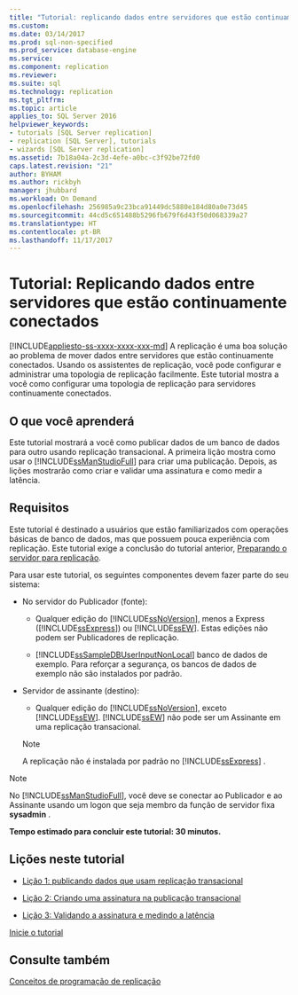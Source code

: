 ```yaml
---
title: "Tutorial: replicando dados entre servidores que estão continuamente conectados | Microsoft Docs"
ms.custom: 
ms.date: 03/14/2017
ms.prod: sql-non-specified
ms.prod_service: database-engine
ms.service: 
ms.component: replication
ms.reviewer: 
ms.suite: sql
ms.technology: replication
ms.tgt_pltfrm: 
ms.topic: article
applies_to: SQL Server 2016
helpviewer_keywords:
- tutorials [SQL Server replication]
- replication [SQL Server], tutorials
- wizards [SQL Server replication]
ms.assetid: 7b18a04a-2c3d-4efe-a0bc-c3f92be72fd0
caps.latest.revision: "21"
author: BYHAM
ms.author: rickbyh
manager: jhubbard
ms.workload: On Demand
ms.openlocfilehash: 256985a9c23bca91449dc5880e184d80a0e73d45
ms.sourcegitcommit: 44cd5c651488b5296fb679f6d43f50d068339a27
ms.translationtype: HT
ms.contentlocale: pt-BR
ms.lasthandoff: 11/17/2017
---
```

# <a name="tutorial-replicating-data-between-continuously-connected-servers"></a>Tutorial: Replicando dados entre servidores que estão continuamente conectados
[!INCLUDE[appliesto-ss-xxxx-xxxx-xxx-md](../../includes/appliesto-ss-xxxx-xxxx-xxx-md.md)] A replicação é uma boa solução ao problema de mover dados entre servidores que estão continuamente conectados. Usando os assistentes de replicação, você pode configurar e administrar uma topologia de replicação facilmente. Este tutorial mostra a você como configurar uma topologia de replicação para servidores continuamente conectados.  
  
## <a name="what-you-will-learn"></a>O que você aprenderá  
Este tutorial mostrará a você como publicar dados de um banco de dados para outro usando replicação transacional. A primeira lição mostra como usar o [!INCLUDE[ssManStudioFull](../../includes/ssmanstudiofull-md.md)] para criar uma publicação. Depois, as lições mostrarão como criar e validar uma assinatura e como medir a latência.  
  
## <a name="requirements"></a>Requisitos  
Este tutorial é destinado a usuários que estão familiarizados com operações básicas de banco de dados, mas que possuem pouca experiência com replicação. Este tutorial exige a conclusão do tutorial anterior, [Preparando o servidor para replicação](../../relational-databases/replication/tutorial-preparing-the-server-for-replication.md).  
  
Para usar este tutorial, os seguintes componentes devem fazer parte do seu sistema:  
  
-   No servidor do Publicador (fonte):  
  
    -   Qualquer edição do [!INCLUDE[ssNoVersion](../../includes/ssnoversion-md.md)], menos a Express ([!INCLUDE[ssExpress](../../includes/ssexpress-md.md)]) ou [!INCLUDE[ssEW](../../includes/ssew-md.md)]. Estas edições não podem ser Publicadores de replicação.  
  
    -   [!INCLUDE[ssSampleDBUserInputNonLocal](../../includes/sssampledbuserinputnonlocal-md.md)] banco de dados de exemplo. Para reforçar a segurança, os bancos de dados de exemplo não são instalados por padrão.  
  
-   Servidor de assinante (destino):  
  
    -   Qualquer edição do [!INCLUDE[ssNoVersion](../../includes/ssnoversion-md.md)], exceto [!INCLUDE[ssEW](../../includes/ssew-md.md)]. [!INCLUDE[ssEW](../../includes/ssew-md.md)] não pode ser um Assinante em uma replicação transacional.  
  
    > [!NOTE]  
    > A replicação não é instalada por padrão no [!INCLUDE[ssExpress](../../includes/ssexpress-md.md)] .  
  
> [!NOTE]  
> No [!INCLUDE[ssManStudioFull](../../includes/ssmanstudiofull-md.md)], você deve se conectar ao Publicador e ao Assinante usando um logon que seja membro da função de servidor fixa **sysadmin** .  
  
**Tempo estimado para concluir este tutorial: 30 minutos.**  
  
## <a name="lessons-in-this-tutorial"></a>Lições neste tutorial  
  
-   [Lição 1: publicando dados que usam replicação transacional](../../relational-databases/replication/lesson-1-publishing-data-using-transactional-replication.md)  
  
-   [Lição 2: Criando uma assinatura na publicação transacional](../../relational-databases/replication/lesson-2-creating-a-subscription-to-the-transactional-publication.md)  
  
-   [Lição 3: Validando a assinatura e medindo a latência](../../relational-databases/replication/lesson-3-validating-the-subscription-and-measuring-latency.md)  
  
[Inicie o tutorial](../../relational-databases/replication/lesson-1-publishing-data-using-transactional-replication.md)  
  
## <a name="see-also"></a>Consulte também  
[Conceitos de programação de replicação](../../relational-databases/replication/concepts/replication-programming-concepts.md)  
  
  
  

